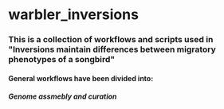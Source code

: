# warbler_inversions


### This is a collection of workflows and scripts used in "Inversions maintain differences between migratory phenotypes of a songbird"


#### General workflows have been divided into:

##### Genome assmebly and curation


